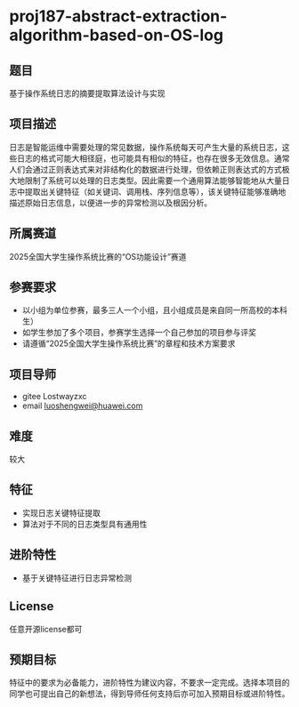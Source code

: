 # proj187-abstract-extraction-algorithm-based-on-OS-log

## 题目

基于操作系统日志的摘要提取算法设计与实现

## 项目描述

日志是智能运维中需要处理的常见数据，操作系统每天可产生大量的系统日志，这些日志的格式可能大相径庭，也可能具有相似的特征，也存在很多无效信息。通常人们会通过正则表达式来对非结构化的数据进行处理，但依赖正则表达式的方式极大地限制了系统可以处理的日志类型。因此需要一个通用算法能够智能地从大量日志中提取出关键特征（如关键词、调用栈、序列信息等），该关键特征能够准确地描述原始日志信息，以便进一步的异常检测以及根因分析。

## 所属赛道

2025全国大学生操作系统比赛的“OS功能设计”赛道

## 参赛要求

- 以小组为单位参赛，最多三人一个小组，且小组成员是来自同一所高校的本科生）
- 如学生参加了多个项目，参赛学生选择一个自己参加的项目参与评奖
- 请遵循“2025全国大学生操作系统比赛”的章程和技术方案要求

## 项目导师

- gitee Lostwayzxc
- email  luoshengwei@huawei.com

## 难度

较大

## 特征

- 实现日志关键特征提取
- 算法对于不同的日志类型具有通用性


## 进阶特性

- 基于关键特征进行日志异常检测

## License

任意开源license都可

## 预期目标

特征中的要求为必备能力，进阶特性为建议内容，不要求一定完成。选择本项目的同学也可提出自己的新想法，得到导师任何支持后亦可加入预期目标或进阶特性。

